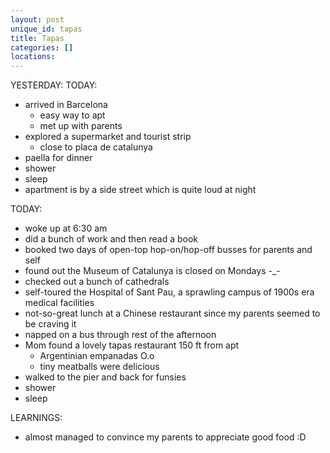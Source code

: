 ```yaml
---
layout: post
unique_id: tapas
title: Tapas
categories: []
locations: 
---
```


YESTERDAY:
TODAY:
* arrived in Barcelona
  * easy way to apt
  * met up with parents
* explored a supermarket and tourist strip
  * close to placa de catalunya
* paella for dinner
* shower
* sleep
* apartment is by a side street which is quite loud at night

TODAY:
* woke up at 6:30 am
* did a bunch of work and then read a book
* booked two days of open-top hop-on/hop-off busses for parents and self
* found out the Museum of Catalunya is closed on Mondays -_-
* checked out a bunch of cathedrals
* self-toured the Hospital of Sant Pau, a sprawling campus of 1900s era medical facilities
* not-so-great lunch at a Chinese restaurant since my parents seemed to be craving it
* napped on a bus through rest of the afternoon
* Mom found a lovely tapas restaurant 150 ft from apt
  * Argentinian empanadas O.o
  * tiny meatballs were delicious
* walked to the pier and back for funsies
* shower
* sleep

LEARNINGS:
* almost managed to convince my parents to appreciate good food :D
